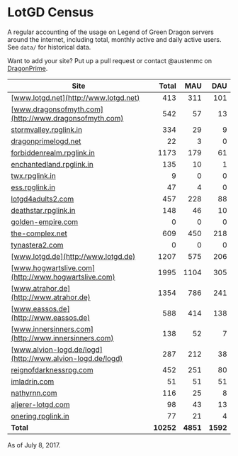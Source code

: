 # LotGD Census
A regular accounting of the usage on Legend of Green Dragon servers around the internet, including total, monthly active and daily active users. See `data/` for historical data.

Want to add your site? Put up a pull request or contact @austenmc on [DragonPrime](http://dragonprime.net).


Site | Total | MAU | DAU
--- | ---:| ---:| ---:
[www.lotgd.net](http://www.lotgd.net)|413|311|101
[www.dragonsofmyth.com](http://www.dragonsofmyth.com)|542|57|13
[stormvalley.rpglink.in](http://stormvalley.rpglink.in)|334|29|9
[dragonprimelogd.net](http://dragonprimelogd.net)|22|3|0
[forbiddenrealm.rpglink.in](http://forbiddenrealm.rpglink.in)|1173|179|61
[enchantedland.rpglink.in](http://enchantedland.rpglink.in)|135|10|1
[twx.rpglink.in](http://twx.rpglink.in)|9|0|0
[ess.rpglink.in](http://ess.rpglink.in)|47|4|0
[lotgd4adults2.com](http://lotgd4adults2.com)|457|228|88
[deathstar.rpglink.in](http://deathstar.rpglink.in)|148|46|10
[golden-empire.com](http://golden-empire.com)|0|0|0
[the-complex.net](http://the-complex.net)|609|450|218
[tynastera2.com](http://tynastera2.com)|0|0|0
[www.lotgd.de](http://www.lotgd.de)|1207|575|206
[www.hogwartslive.com](http://www.hogwartslive.com)|1995|1104|305
[www.atrahor.de](http://www.atrahor.de)|1354|786|241
[www.eassos.de](http://www.eassos.de)|588|414|138
[www.innersinners.com](http://www.innersinners.com)|138|52|7
[www.alvion-logd.de/logd](http://www.alvion-logd.de/logd)|287|212|38
[reignofdarknessrpg.com](http://reignofdarknessrpg.com)|452|251|80
[imladrin.com](http://imladrin.com)|51|51|51
[nathyrnn.com](http://nathyrnn.com)|116|25|8
[aljerer-lotgd.com](http://aljerer-lotgd.com)|98|43|13
[onering.rpglink.in](http://onering.rpglink.in)|77|21|4
**Total**|**10252**|**4851**|**1592**

As of July 8, 2017.
